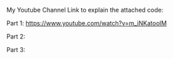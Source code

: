 My Youtube Channel Link to explain the attached code:

Part 1: https://www.youtube.com/watch?v=m_iNKatoolM

Part 2: 

Part 3: 



